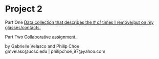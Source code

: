 # Project 2
<div class="d3"></div>

<p>Part One <a href="https://observablehq.com/d/b1017c81b8425c54">Data collection that describes the # of times I remove/put on my glasses/contacts. </a></p> 
<p>Part Two <a href="https://observablehq.com/@gmvelasc/tabs-opened-closed."> Collaborative assignment. </a></p> 
by Gabrielle Velasco and Philip Choe <br>
gmvelasc@ucsc.edu | philipchoe_97@yahoo.com
